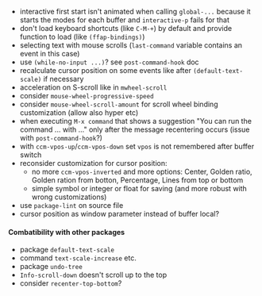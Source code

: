 - interactive first start isn't animated when calling `global-...` because it starts the modes for each buffer and `interactive-p` fails for that
- don't load keyboard shortcuts (like `C-M-+`) by default and provide function to load (like `(ffap-bindings)`)
- selecting text with mouse scrolls (`last-command` variable contains an event in this case)
- use `(while-no-input ...)`? see `post-command-hook` doc
- recalculate cursor position on some events like after `(default-text-scale)` if necessary
- acceleration on S-scroll like in `mwheel-scroll`
- consider `mouse-wheel-progressive-speed`
- consider `mouse-wheel-scroll-amount` for scroll wheel binding customization (allow also hyper etc)
- when executing `M-x command` that shows a suggestion "You can run the command ... with ..." only after the message recentering occurs (issue with `post-command-hook`?)
- with `ccm-vpos-up`/`ccm-vpos-down` set `vpos` is not remembered after buffer switch
- reconsider customization for cursor position:
  - no more `ccm-vpos-inverted` and more options: Center, Golden ratio, Golden ration from botton, Percentage, Lines from top or bottom
  - simple symbol or integer or float for saving (and more robust with wrong customizations)
- use `package-lint` on source file
- cursor position as window parameter instead of buffer local?

#### Combatibility with other packages
- package `default-text-scale`
- command `text-scale-increase` etc.
- package `undo-tree`
- `Info-scroll-down` doesn't scroll up to the top
- consider `recenter-top-bottom`?
